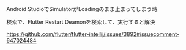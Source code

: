 
Android StudioでSimulatorがLoadingのまま止まってしまう時

検索で、Flutter Restart Deamonを検索して、実行すると解決

https://github.com/flutter/flutter-intellij/issues/3892#issuecomment-647024484
